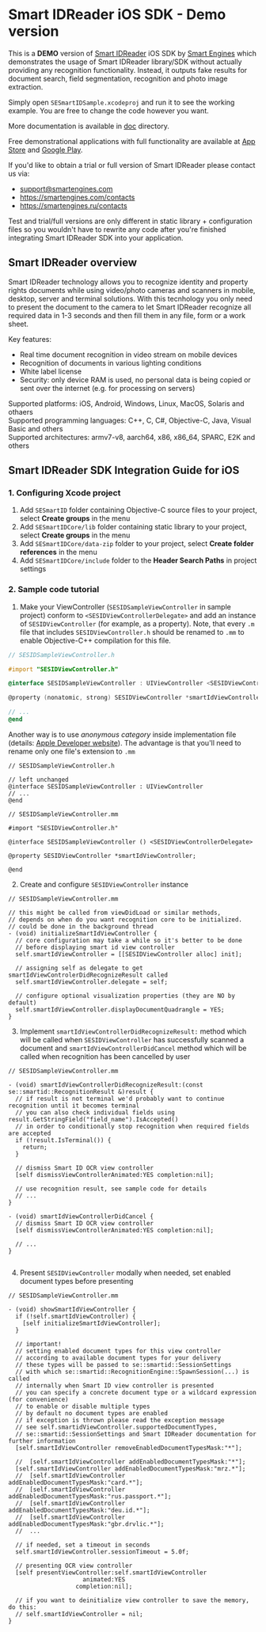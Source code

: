 # Smart IDReader iOS SDK - Demo version

This is a **DEMO** version of [Smart IDReader](https://smartengines.com/smart-id-reader/) iOS SDK by [Smart Engines](https://smartengines.com) which demonstrates the usage of Smart IDReader library/SDK without actually providing any recognition functionality. 
Instead, it outputs fake results for document search, field segmentation, recognition and photo image extraction. 

Simply open `SESmartIDSample.xcodeproj` and run it to see the working example.
You are free to change the code however you want.

More documentation is available in [doc](doc) directory.

Free demonstrational applications with full functionality are available at [App Store](https://itunes.apple.com/app/smart-idreader/id1157877082) and [Google Play](https://play.google.com/store/apps/details?id=biz.smartengines.smartid).

If you'd like to obtain a trial or full version of Smart IDReader please contact us via:
* support@smartengines.com 
* https://smartengines.com/contacts
* https://smartengines.ru/contacts

Test and trial/full versions are only different in static library + configuration files so you wouldn't have to rewrite any code after you're finished integrating Smart IDReader SDK into your application.

## Smart IDReader overview

Smart IDReader technology allows you to recognize identity and property rights documents while using video/photo cameras and scanners in mobile, desktop, server and terminal solutions. With this tecnhology you only need to present the document to the camera to let Smart IDReader recognize all required data in 1-3 seconds and then fill them in any file, form or a work sheet.

Key features:
* Real time document recognition in video stream on mobile devices
* Recognition of documents in various lighting conditions
* White label license
* Security: only device RAM is used, no personal data is being copied or sent over the internet (e.g. for processing on servers)

Supported platforms: iOS, Android, Windows, Linux, MacOS, Solaris and othaers  
Supported programming languages: C++, C, C#, Objective-C, Java, Visual Basic and others  
Supported architectures: armv7-v8, aarch64, x86, x86_64, SPARC, E2K and others

## Smart IDReader SDK Integration Guide for iOS

### 1. Configuring Xcode project

1. Add `SESmartID` folder containing Objective-C source files to your project, select **Create groups** in the menu
2. Add `SESmartIDCore/lib` folder containing static library to your project, select **Create groups** in the menu
3. Add `SESmartIDCore/data-zip` folder to your project, select **Create folder references** in the menu
4. Add `SESmartIDCore/include` folder to the **Header Search Paths** in project settings

### 2. Sample code tutorial

1. Make your ViewController (```SESIDSampleViewController``` in sample project) conform to ```<SESIDViewControllerDelegate>``` and add an instance of ```SESIDViewController``` (for example, as a property). Note, that every `.m` file that includes `SESIDViewController.h` should be renamed to `.mm` to enable Objective-C++ compilation for this file. 

  ```objectivec
  // SESIDSampleViewController.h
  
  #import "SESIDViewController.h"
  
  @interface SESIDSampleViewController : UIViewController <SESIDViewControllerDelegate>
  
  @property (nonatomic, strong) SESIDViewController *smartIdViewController;
  
  // ...
  @end
  ```
  
  Another way is to use *anonymous category* inside implementation file
  (details: [Apple Developer website](https://developer.apple.com/library/ios/documentation/Cocoa/Conceptual/ProgrammingWithObjectiveC/CustomizingExistingClasses/CustomizingExistingClasses.html#//apple_ref/doc/uid/TP40011210-CH6-SW3)). The advantage is that you'll need to rename only one file's extension to `.mm`

  ```objectivec++
  // SESIDSampleViewController.h
  
  // left unchanged
  @interface SESIDSampleViewController : UIViewController 
  // ...
  @end
  
  // SESIDSampleViewController.mm
  
  #import "SESIDViewController.h"
  
  @interface SESIDSampleViewController () <SESIDViewControllerDelegate>
  
  @property SESIDViewController *smartIdViewController;
  
  @end
  ```

2. Create and configure ```SESIDViewController``` instance

  ```objectivec++
  // SESIDSampleViewController.mm
  
  // this might be called from viewDidLoad or similar methods, 
  // depends on when do you want recognition core to be initialized.
  // could be done in the background thread
  - (void) initializeSmartIdViewController {
    // core configuration may take a while so it's better to be done
    // before displaying smart id view controller
    self.smartIdViewController = [[SESIDViewController alloc] init];
    
    // assigning self as delegate to get smartIdViewControlerDidRecognizeResult called
    self.smartIdViewController.delegate = self;
    
    // configure optional visualization properties (they are NO by default)
    self.smartIdViewController.displayDocumentQuadrangle = YES;
  }
  ```
    
3. Implement  ```smartIdViewControllerDidRecognizeResult:``` method which will be called when ```SESIDViewController``` has successfully scanned a document and ```smartIdViewControllerDidCancel``` method which will be called when recognition has been cancelled by user

  ```objectivec++
  // SESIDSampleViewController.mm
  
  - (void) smartIdViewControllerDidRecognizeResult:(const se::smartid::RecognitionResult &)result {
    // if result is not terminal we'd probably want to continue recognition until it becomes terminal
    // you can also check individual fields using result.GetStringField("field_name").IsAccepted()
    // in order to conditionally stop recognition when required fields are accepted
    if (!result.IsTerminal()) {
      return;
    }
    
    // dismiss Smart ID OCR view controller
    [self dismissViewControllerAnimated:YES completion:nil];
    
    // use recognition result, see sample code for details
    // ...
  }

  - (void) smartIdViewControllerDidCancel {
    // dismiss Smart ID OCR view controller
    [self dismissViewControllerAnimated:YES completion:nil];
    
    // ...
  }


  ```
   
4. Present ```SESIDViewController``` modally when needed, set enabled document types before presenting

  ```objectivec++
  // SESIDSampleViewController.mm

  - (void) showSmartIdViewController {
    if (!self.smartIdViewController) {
      [self initializeSmartIdViewController];
    }
  
    // important!
    // setting enabled document types for this view controller
    // according to available document types for your delivery
    // these types will be passed to se::smartid::SessionSettings
    // with which se::smartid::RecognitionEngine::SpawnSession(...) is called
    // internally when Smart ID view controller is presented
    // you can specify a concrete document type or a wildcard expression (for convenience)
    // to enable or disable multiple types
    // by default no document types are enabled
    // if exception is thrown please read the exception message
    // see self.smartidViewController.supportedDocumentTypes,
    // se::smartid::SessionSettings and Smart IDReader documentation for further information
    [self.smartIdViewController removeEnabledDocumentTypesMask:"*"];

    //  [self.smartIdViewController addEnabledDocumentTypesMask:"*"];
    [self.smartIdViewController addEnabledDocumentTypesMask:"mrz.*"];
    //  [self.smartIdViewController addEnabledDocumentTypesMask:"card.*"];
    //  [self.smartIdViewController addEnabledDocumentTypesMask:"rus.passport.*"];
    //  [self.smartIdViewController addEnabledDocumentTypesMask:"deu.id.*"];
    //  [self.smartIdViewController addEnabledDocumentTypesMask:"gbr.drvlic.*"];
    //  ...
    
    // if needed, set a timeout in seconds
    self.smartIdViewController.sessionTimeout = 5.0f;
    
    // presenting OCR view controller
    [self presentViewController:self.smartIdViewController
                       animated:YES
                     completion:nil];
    
    // if you want to deinitialize view controller to save the memory, do this:
    // self.smartIdViewController = nil;
  }
  ```
